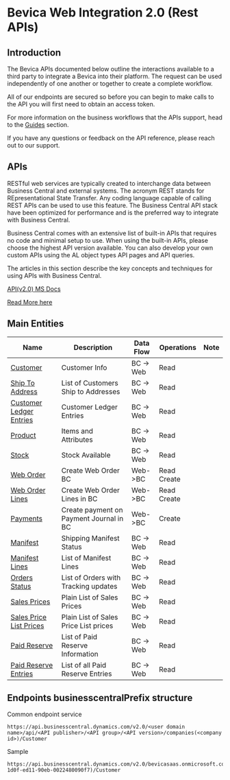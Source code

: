# Bevica Web Integration 2.0 (Rest APIs)


## Introduction

The Bevica APIs documented below outline the interactions available to a third party to integrate a Bevica into their platform.
 The  request can be used independently of one another or together to create a complete workflow.

All of our endpoints are secured so before you can begin to make calls to the API you will first need to obtain an access token.

For more information on the business workflows that the APIs support, head to the [Guides](https://tvisiontech.freshdesk.com/) section.

If you have any questions or feedback on the API reference, please reach out to our support.

## APIs

RESTful web services are typically created to interchange data between Business Central and external systems. The acronym REST stands for REpresentational State Transfer. Any coding language capable of calling REST APIs can be used to use this feature. The Business Central API stack have been optimized for performance and is the preferred way to integrate with Business Central.

Business Central comes with an extensive list of built-in APIs that requires no code and minimal setup to use. When using the built-in APIs, please choose the highest API version available. You can also develop your own custom APIs using the AL object types API pages and API queries.

The articles in this section describe the key concepts and techniques for using APIs with Business Central.

[API(v2.0) MS Docs](https://docs.microsoft.com/en-us/dynamics365/business-central/dev-itpro/api-reference/v2.0/)


[Read More here](/Docs/README.md)

## Main Entities

| Name | Description | Data Flow | Operations | Note|
| ----------- | ----------- | ----------- | -------- | ---------- |
| [Customer](/Docs/APIs/Get-Customer.md) | Customer Info| BC -> Web | Read | |
| [Ship To Address](/Docs/APIs/Get-Ship-to-Address) | List of Customers Ship to Addresses | BC -> Web | Read | |
| [Customer Ledger Entries](/Docs/APIs/Get-Customer-Ledger-Entries) | Customer Ledger Entries | BC -> Web | Read | | 
| [Product](/Docs/APIs/Get-Products) | Items and Attributes | BC -> Web | Read | |
| [Stock](/Docs/APIs/Get-Stock) | Stock Available  | BC -> Web | Read | |
| [Web Order](/Docs/APIs/Create-Web-Order) | Create Web Order BC | Web->BC    | Read Create | |
| [Web Order Lines](#/Docs/APIs/Create-Web-Order-Lines) | Create Web Order Lines in BC | Web->BC    | Read Create | |
| [Payments](/Docs/APIs/Create-Payment) | Create payment on Payment Journal in BC | Web->BC | Create | |
| [Manifest](/Docs/APIs/Get-Manifest) | Shipping Manifest Status | BC -> Web | Read | |
| [Manifest Lines](/Docs/APIs/Get--Manifest-Lines) | List of Manifest Lines | BC -> Web | Read | |
| [Orders Status](/Docs/APIs/Get-Orders-Status) | List of Orders with Tracking updates | BC -> Web | Read | |
| [Sales Prices](/Docs/APIs/Get-Sales-Prices) | Plain List of Sales Prices| BC -> Web | Read | |
| [Sales Price List Prices](#/Docs/APIs/Get-Sales-Price-List-Prices) | Plain List of Sales Price List prices| BC -> Web | Read | |
| [Paid Reserve](/Docs/APIs/Get-Paid-Reserve) | List of Paid Reserve Information| BC -> Web | Read | |
| [Paid Reserve Entries](/Docs/APIs/Get-Paid-Reserve-Entries) | List of all Paid Reserve Entries| BC -> Web | Read | |

## Endpoints businesscentralPrefix structure

Common endpoint service

~~~ api
https://api.businesscentral.dynamics.com/v2.0/<user domain name>/api/<API publisher>/<API group>/<API version>/companies(<company id>)/Customer
~~~

Sample

~~~ api
https://api.businesscentral.dynamics.com/v2.0/bevicasaas.onmicrosoft.com/tvt_develop/api/tvisiontech/webbevica/v2.0/companies(08f3eaa4-1d0f-ed11-90eb-0022480090f7)/Customer
~~~